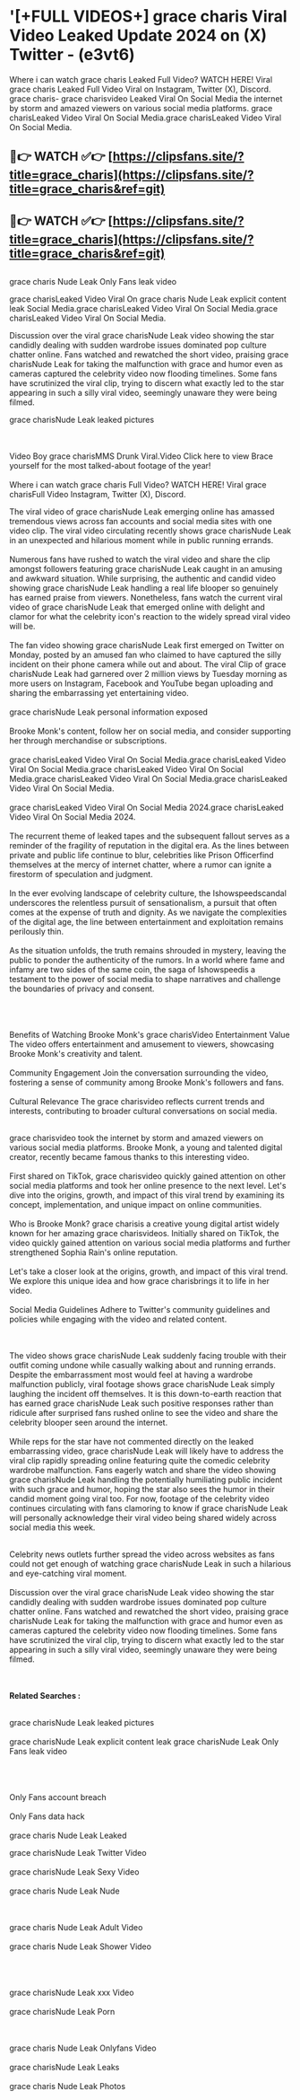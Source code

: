 #  '[+FULL VIDEOS+] grace charis Viral Video Leaked Update 2024 on (X) Twitter - (e3vt6)

Where i can watch grace charis Leaked Full Video? WATCH HERE! Viral grace charis Leaked Full Video Viral on Instagram, Twitter (X), Discord.
grace charis- grace charisvideo Leaked Viral On Social Media the internet by storm and amazed viewers on various social media platforms.
grace charisLeaked Video Viral On Social Media.grace charisLeaked Video Viral On Social Media.




## 🔴👉 WATCH ✅👉 [https://clipsfans.site/?title=grace_charis](https://clipsfans.site/?title=grace_charis&ref=git)


## 🔴👉 WATCH ✅👉 [https://clipsfans.site/?title=grace_charis](https://clipsfans.site/?title=grace_charis&ref=git)
##


grace charis Nude Leak Only Fans leak video 


grace charisLeaked Video Viral On  grace charis Nude Leak explicit content leak Social Media.grace charisLeaked Video Viral On Social Media.grace charisLeaked Video Viral On Social Media.



Discussion over the viral grace charisNude Leak video showing the star candidly dealing with sudden wardrobe issues dominated pop culture chatter online. Fans watched and rewatched the short video, praising grace charisNude Leak for taking the malfunction with grace and humor even as cameras captured the celebrity video now flooding timelines. Some fans have scrutinized the viral clip, trying to discern what exactly led to the star appearing in such a silly viral video, seemingly unaware they were being filmed.


grace charisNude Leak leaked pictures


  <br>

  <br>
Video Boy grace charisMMS Drunk Viral.Video Click here to view Brace yourself for the most talked-about footage of the year!
<br><br>
Where i can watch grace charis Full Video? WATCH HERE! Viral grace charisFull Video Instagram, Twitter (X), Discord.

The viral video of grace charisNude Leak emerging online has amassed tremendous views across fan accounts and social media sites with one video clip. The viral video circulating recently shows grace charisNude Leak in an unexpected and hilarious moment while in public running errands.
<br><br>
Numerous fans have rushed to watch the viral video and share the clip amongst followers featuring grace charisNude Leak caught in an amusing and awkward situation. While surprising, the authentic and candid video showing grace charisNude Leak handling a real life blooper so genuinely has earned praise from viewers. Nonetheless, fans watch the current viral video of grace charisNude Leak that emerged online with delight and clamor for what the celebrity icon's reaction to the widely spread viral video will be.
<br><br>
The fan video showing grace charisNude Leak first emerged on Twitter on Monday, posted by an amused fan who claimed to have captured the silly incident on their phone camera while out and about. The viral Clip of grace charisNude Leak had garnered over 2 million views by Tuesday morning as more users on Instagram, Facebook and YouTube began uploading and sharing the embarrassing yet entertaining video.
<br><br>
grace charisNude Leak personal information exposed
<br><br>
Brooke Monk's content, follow her on social media, and consider supporting her through merchandise or subscriptions.
<br><br>
grace charisLeaked Video Viral On Social Media.grace charisLeaked Video Viral On Social Media.grace charisLeaked Video Viral On Social Media.grace charisLeaked Video Viral On Social Media.grace charisLeaked Video Viral On Social Media.
<br><br>
grace charisLeaked Video Viral On Social Media 2024.grace charisLeaked Video Viral On Social Media 2024.
<br><br>
The recurrent theme of leaked tapes and the subsequent fallout serves as a reminder of the fragility of reputation in the digital era. As the lines between private and public life continue to blur, celebrities like Prison Officerfind themselves at the mercy of internet chatter, where a rumor can ignite a firestorm of speculation and judgment.
<br><br>
In the ever evolving landscape of celebrity culture, the Ishowspeedscandal underscores the relentless pursuit of sensationalism, a pursuit that often comes at the expense of truth and dignity. As we navigate the complexities of the digital age, the line between entertainment and exploitation remains perilously thin.
<br><br>
As the situation unfolds, the truth remains shrouded in mystery, leaving the public to ponder the authenticity of the rumors. In a world where fame and infamy are two sides of the same coin, the saga of Ishowspeedis a testament to the power of social media to shape narratives and challenge the boundaries of privacy and consent.
<br><br>

<br><br>
Benefits of Watching Brooke Monk's grace charisVideo Entertainment Value The video offers entertainment and amusement to viewers, showcasing Brooke Monk's creativity and talent.
<br><br>
Community Engagement Join the conversation surrounding the video, fostering a sense of community among Brooke Monk's followers and fans.
<br><br>
Cultural Relevance The grace charisvideo reflects current trends and interests, contributing to broader cultural conversations on social media.
<br><br>


grace charisvideo took the internet by storm and amazed viewers on various social media platforms. Brooke Monk, a young and talented digital creator, recently became famous thanks to this interesting video.
<br><br>
First shared on TikTok, grace charisvideo quickly gained attention on other social media platforms and took her online presence to the next level. Let's dive into the origins, growth, and impact of this viral trend by examining its concept, implementation, and unique impact on online communities.
<br><br>
Who is Brooke Monk? grace charisis a creative young digital artist widely known for her amazing grace charisvideos. Initially shared on TikTok, the video quickly gained attention on various social media platforms and further strengthened Sophia Rain's online reputation.
<br><br>
Let's take a closer look at the origins, growth, and impact of this viral trend. We explore this unique idea and how grace charisbrings it to life in her video.
<br><br>
Social Media Guidelines Adhere to Twitter's community guidelines and policies while engaging with the video and related content.


<br><br>
The video shows grace charisNude Leak suddenly facing trouble with their outfit coming undone while casually walking about and running errands. Despite the embarrassment most would feel at having a wardrobe malfunction publicly, viral footage shows grace charisNude Leak simply laughing the incident off themselves. It is this down-to-earth reaction that has earned grace charisNude Leak such positive responses rather than ridicule after surprised fans rushed online to see the video and share the celebrity blooper seen around the internet.
<br><br>
While reps for the star have not commented directly on the leaked embarrassing video, grace charisNude Leak will likely have to address the viral clip rapidly spreading online featuring quite the comedic celebrity wardrobe malfunction. Fans eagerly watch and share the video showing grace charisNude Leak handling the potentially humiliating public incident with such grace and humor, hoping the star also sees the humor in their candid moment going viral too. For now, footage of the celebrity video continues circulating with fans clamoring to know if grace charisNude Leak will personally acknowledge their viral video being shared widely across social media this week.
<br><br>

Celebrity news outlets further spread the video across websites as fans could not get enough of watching grace charisNude Leak in such a hilarious and eye-catching viral moment.
<br><br>
Discussion over the viral grace charisNude Leak video showing the star candidly dealing with sudden wardrobe issues dominated pop culture chatter online. Fans watched and rewatched the short video, praising grace charisNude Leak for taking the malfunction with grace and humor even as cameras captured the celebrity video now flooding timelines. Some fans have scrutinized the viral clip, trying to discern what exactly led to the star appearing in such a silly viral video, seemingly unaware they were being filmed.


<br><br>
<strong>Related Searches :</strong>
<br><br>

grace charisNude Leak leaked pictures
<br><br>
grace charisNude Leak explicit content leak
grace charisNude Leak Only Fans leak video
<br><br>

<br><br>
Only Fans account breach
<br><br>
Only Fans data hack
<br><br>
grace charis Nude Leak Leaked

grace charisNude Leak Twitter Video
<br><br>
grace charisNude Leak Sexy Video
<br><br>
grace charis Nude Leak Nude

<br><br>
grace charis Nude Leak Adult Video
<br><br>
grace charis Nude Leak Shower Video
<br><br>

<br><br>
grace charisNude Leak xxx Video
<br><br>
grace charisNude Leak Porn

<br><br>
grace charis Nude Leak Onlyfans Video
<br><br>
grace charisNude Leak Leaks
<br><br>
grace charis Nude Leak Photos